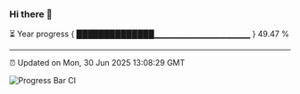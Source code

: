 ### Hi there 👋

⏳ Year progress { ██████████████▁▁▁▁▁▁▁▁▁▁▁▁▁▁▁▁ } 49.47 %

---

⏰ Updated on Mon, 30 Jun 2025 13:08:29 GMT

![Progress Bar CI](https://github.com/IshwaranRudhara/GIT-ACTION/workflows/Progress%20Bar%20CI/badge.svg)
